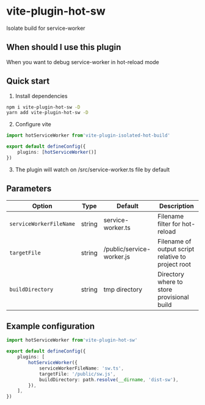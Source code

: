 # vite-plugin-hot-sw

Isolate build for service-worker

## When should I use this plugin

When you want to debug service-worker in hot-reload mode


## Quick start

1. Install dependencies
```sh
npm i vite-plugin-hot-sw -D
yarn add vite-plugin-hot-sw -D
```

2. Configure vite

```ts
import hotServiceWorker from'vite-plugin-isolated-hot-build'

export default defineConfig({
    plugins: [hotServiceWorker()]
})
```

3. The plugin will watch on /src/service-worker.ts file by default

## Parameters

| Option                  | Type   | Default                   | Description | 
|-------------------------|--------|---------------------------| --- |
| `serviceWorkerFileName` | string | service-worker.ts         | Filename filter for hot-reload|
| `targetFile`            | string | /public/service-worker.js | Filename of output script relative to project root|
| `buildDirectory`        | string | tmp directory             | Directory where to store provisional build |


## Example configuration
```ts
import hotServiceWorker from'vite-plugin-hot-sw'

export default defineConfig({
    plugins: [
        hotServiceWorker({
            serviceWorkerFileName: 'sw.ts',
            targetFile: '/public/sw.js',
            buildDirectory: path.resolve(__dirname, 'dist-sw'),
        }),
    ],
})
```